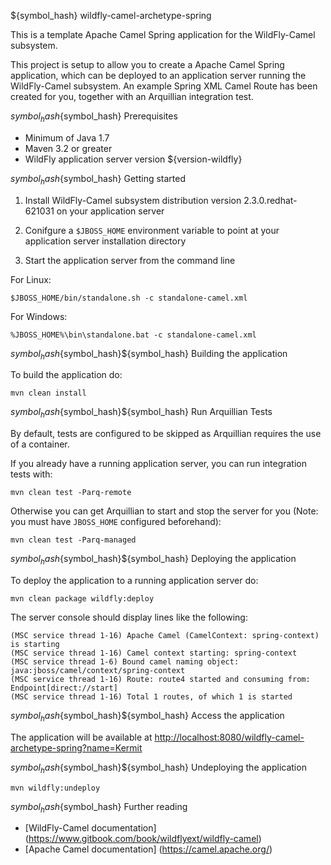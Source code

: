 ${symbol_hash} wildfly-camel-archetype-spring

This is a template Apache Camel Spring application for the WildFly-Camel subsystem. 

This project is setup to allow you to create a Apache Camel Spring application, which can be deployed to an application
server running the WildFly-Camel subsystem. An example Spring XML Camel Route has been created for you, together with an Arquillian
integration test.

${symbol_hash}${symbol_hash} Prerequisites

* Minimum of Java 1.7
* Maven 3.2 or greater
* WildFly application server version ${version-wildfly}

${symbol_hash}${symbol_hash} Getting started

1. Install WildFly-Camel subsystem distribution version 2.3.0.redhat-621031 on your application server

2. Conifgure a `$JBOSS_HOME` environment variable to point at your application server installation directory

3. Start the application server from the command line

For Linux:

`$JBOSS_HOME/bin/standalone.sh -c standalone-camel.xml`

For Windows:

`%JBOSS_HOME%\bin\standalone.bat -c standalone-camel.xml`

${symbol_hash}${symbol_hash}${symbol_hash} Building the application

To build the application do:

`mvn clean install`

${symbol_hash}${symbol_hash}${symbol_hash} Run Arquillian Tests
    
By default, tests are configured to be skipped as Arquillian requires the use of a container.

If you already have a running application server, you can run integration tests with:

`mvn clean test -Parq-remote`

Otherwise you can get Arquillian to start and stop the server for you (Note: you must have `JBOSS_HOME` configured beforehand):

`mvn clean test -Parq-managed`

${symbol_hash}${symbol_hash}${symbol_hash} Deploying the application

To deploy the application to a running application server do:

`mvn clean package wildfly:deploy` 

The server console should display lines like the following:

```
(MSC service thread 1-16) Apache Camel (CamelContext: spring-context) is starting
(MSC service thread 1-16) Camel context starting: spring-context
(MSC service thread 1-6) Bound camel naming object: java:jboss/camel/context/spring-context
(MSC service thread 1-16) Route: route4 started and consuming from: Endpoint[direct://start]
(MSC service thread 1-16) Total 1 routes, of which 1 is started
```

${symbol_hash}${symbol_hash}${symbol_hash} Access the application

The application will be available at <http://localhost:8080/wildfly-camel-archetype-spring?name=Kermit>

${symbol_hash}${symbol_hash}${symbol_hash} Undeploying the application

`mvn wildfly:undeploy`

${symbol_hash}${symbol_hash} Further reading

* [WildFly-Camel documentation] (https://www.gitbook.com/book/wildflyext/wildfly-camel)
* [Apache Camel documentation] (https://camel.apache.org/)
